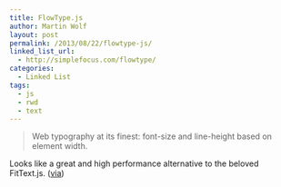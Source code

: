 ```yaml
---
title: FlowType.js
author: Martin Wolf
layout: post
permalink: /2013/08/22/flowtype-js/
linked_list_url:
  - http://simplefocus.com/flowtype/
categories:
  - Linked List
tags:
  - js
  - rwd
  - text
---
```

> Web typography at its finest: font-size and line-height based on element width.

Looks like a great and high performance alternative to the beloved FitText.js. ([via][1])

 [1]: https://twitter.com/wpSEO/status/370530023616577536